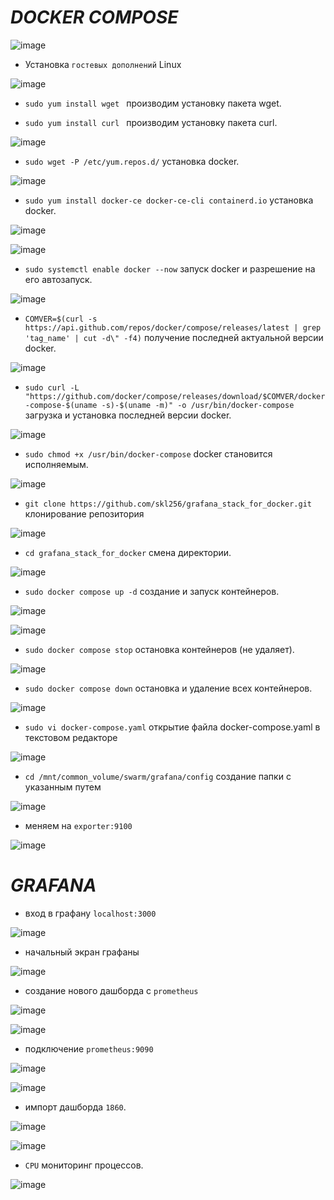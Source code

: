 # *DOCKER COMPOSE*

![image](https://github.com/user-attachments/assets/79a188a0-855b-49bf-b98c-d1fe53a97937)

- Установка `гостевых дополнений` Linux

![image](https://github.com/user-attachments/assets/aec98eea-ba1b-4a29-b988-cb77ec7828d3)

- `sudo yum install wget ` производим установку пакета wget.
  
- `sudo yum install curl ` производим установку пакета curl.

![image](https://github.com/user-attachments/assets/f7651679-b7f0-4e2b-bd68-906f896a14ca)

- `sudo wget -P /etc/yum.repos.d/` установка docker.

![image](https://github.com/user-attachments/assets/ac92c472-5f0d-41d8-966c-6330051da7b3)

- `sudo yum install docker-ce docker-ce-cli containerd.io` установка docker.

![image](https://github.com/user-attachments/assets/5c5f0ee0-d259-4f30-ba19-047cc209a6db)

![image](https://github.com/user-attachments/assets/9678f515-698f-4451-98e3-b8a586e76da9)

- `sudo systemctl enable docker --now` запуск docker и разрешение на его автозапуск.

![image](https://github.com/user-attachments/assets/751da184-f766-4472-91c0-800803fea6cb)

- `COMVER=$(curl -s https://api.github.com/repos/docker/compose/releases/latest | grep 'tag_name' | cut -d\" -f4)` получение последней актуальной версии docker.

![image](https://github.com/user-attachments/assets/5b6faee9-d8be-4e24-9c10-be7a09d47566)

- `sudo curl -L "https://github.com/docker/compose/releases/download/$COMVER/docker-compose-$(uname -s)-$(uname -m)" -o /usr/bin/docker-compose` загрузка и установка последней версии docker.

![image](https://github.com/user-attachments/assets/24f7723a-ad82-4324-99ba-0d45354dc408)

- `sudo chmod +x /usr/bin/docker-compose` docker становится исполняемым.

![image](https://github.com/user-attachments/assets/ad126c81-d088-433e-898d-f06ac2ee6450)

- `git clone https://github.com/skl256/grafana_stack_for_docker.git` клонирование репозитория

![image](https://github.com/user-attachments/assets/90a10806-e9fd-4e5a-b336-f0f994129f85)

- `cd grafana_stack_for_docker` смена директории.

![image](https://github.com/user-attachments/assets/ca35f718-187b-446d-a866-9a8c656e1324)

- `sudo docker compose up -d` создание и запуск контейнеров.

![image](https://github.com/user-attachments/assets/4efb8b54-c984-4df6-886e-790545145541)

![image](https://github.com/user-attachments/assets/cbffa0e8-9a03-4d88-bad6-add9728c8e44)

- `sudo docker compose stop` остановка контейнеров (не удаляет).

![image](https://github.com/user-attachments/assets/bcb8fcf5-c13c-4dc5-bef0-13a0a725d33e)

- `sudo docker compose down` остановка и удаление всех контейнеров.

![image](https://github.com/user-attachments/assets/01e65ef3-ae19-40a0-b7f7-78dd130e6156)

- `sudo vi docker-compose.yaml` открытие файла docker-compose.yaml в текстовом редакторе

![image](https://github.com/user-attachments/assets/817c7770-47e3-45a7-8816-4e353f64166f)

- `cd /mnt/common_volume/swarm/grafana/config` создание папки с указанным путем

![image](https://github.com/user-attachments/assets/727689de-2164-4482-9d14-bf4c34650498)

- меняем на `exporter:9100`

![image](https://github.com/user-attachments/assets/81e018b7-9517-4173-9be9-7a747cb3eb38)


# *GRAFANA*

- вход в графану `localhost:3000`

![image](https://github.com/user-attachments/assets/6a16a55f-d7d3-4ae3-b3a8-6cfed6fe516c)

- начальный экран графаны

![image](https://github.com/user-attachments/assets/98f20339-ede7-4875-89cb-c23600b1a0e4)

- создание нового дашборда с `prometheus`

![image](https://github.com/user-attachments/assets/9b014b92-fe75-4e25-aa3e-1352999aa714)

![image](https://github.com/user-attachments/assets/fb52dff2-7a9d-42a6-a3dc-ab357d3d7c01)

- подключение `prometheus:9090`

![image](https://github.com/user-attachments/assets/ddb1b200-f8cf-4f30-8f91-7ca607aa153a)

![image](https://github.com/user-attachments/assets/6c70426f-a42e-4295-b573-2ac1e1b43834)

- импорт дашборда `1860`.

![image](https://github.com/user-attachments/assets/3f380773-5873-4213-9c20-4dd50ec4f465)

![image](https://github.com/user-attachments/assets/3d140a50-9375-4094-80e6-ff709cb33cd1)

- `CPU` мониторинг процессов.

![image](https://github.com/user-attachments/assets/08cab9fe-8393-4a55-82fe-15491dd79019)


